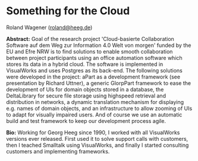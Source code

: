 # Something for the Cloud

Roland Wagener (roland@heeg.de)

**Abstract:** Goal of the research project 'Cloud-basierte Collaboration Software auf dem Weg zur Information 4.0 Welt von morgen' funded by the EU and Efre NRW is to find solutions to enable smooth collaboration between  project participants using an office automation software which stores its data in a hybrid cloud. The software is implemented in VisualWorks and uses Postgres as its back-end. The following solutions were developed in the project: aPart as a development framework (see presentation by Richard Uttner), a generic GlorpPart framework to ease the development of UIs for domain objects stored in a database, the DeltaLibrary for secure file storage using highspeed retrieval and distribution in networks, a dynamic translation mechanism for displaying e.g. names of domain objects, and an infrastructure to allow zooming of UIs to adapt for visually impaired users. And of course we use an automatic build and test framework to keep our development process agile.

**Bio:** Working for Georg Heeg since 1990, I worked with all VisualWorks versions ever released. First used it to solve support calls with customers, then I teached Smalltalk using VisualWorks, and finally I started consulting customers and implementing frameworks.
